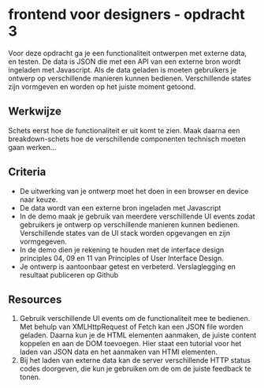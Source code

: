 # frontend voor designers - opdracht 3

Voor deze opdracht ga je een functionaliteit ontwerpen met externe data, en testen. De data is JSON die met een API van een externe bron wordt ingeladen met Javascript. Als de data geladen is moeten gebruikers je ontwerp op verschillende manieren kunnen bedienen. Verschillende states zijn vormgeven en worden op het juiste moment getoond.

## Werkwijze

Schets eerst hoe de functionaliteit er uit komt te zien. Maak daarna een breakdown-schets hoe de verschillende componenten technisch moeten gaan werken...



## Criteria

- De uitwerking van je ontwerp moet het doen in een browser en device naar keuze.
- De data wordt van een externe bron ingeladen met Javascript
- In de demo maak je gebruik van meerdere verschillende UI events zodat gebruikers je ontwerp op verschillende manieren kunnen bedienen.
Verschillende states van de UI stack worden opgevangen en zijn vormgegeven.
- In de demo dien je rekening te houden met de interface design principles 04, 09 en 11 van Principles of User Interface Design.
- Je ontwerp is aantoonbaar getest en verbeterd. Verslaglegging en resultaat publiceren op Github

## Resources

1. Gebruik verschillende UI events om de functionaliteit mee te bedienen.
Met behulp van XMLHttpRequest of Fetch kan een JSON file worden geladen. Daarna kun je de HTML elementen aanmaken, de juiste content koppelen en aan de DOM toevoegen. Hier staat een tutorial voor het laden van JSON data en het aanmaken van HTMl elementen.
2. Bij het laden van externe data kan de server verschillende HTTP status codes doorgeven, die kun je gebruiken om de om de juiste feedback te tonen.
